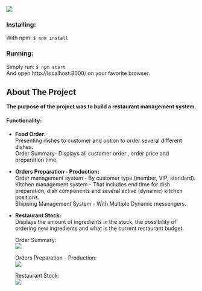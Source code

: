 ![](https://github.com/dorlevi121/Restaurant-management-system/blob/master/readme-images/2.jpg)

### Installing:
With npm: `$ npm install `
### Running:
Simply run: `$ npm start `  
And open http://localhost:3000/ on your favorite browser.
## About The Project
**The purpose of the project was to build a restaurant management system.**

#### Functionality:  
- **Food Order:**  
Presenting dishes to customer and option to order several different dishes.  
Order Summary- Displays all customer order , order price and preparation time.

- **Orders Preparation - Production:**  
Order management system - By customer type (member, VIP, standard).  
Kitchen management system - That includes end time for dish preparation, dish components and several active (dynamic) kitchen positions.  
Shipping Management System - With Multiple Dynamic messengers.

- **Restaurant Stock:**  
Displays the amount of ingredients in the stock, the possibility of ordering new ingredients and what is the current restaurant budget.  
  
  Order Summary:    
![](https://github.com/dorlevi121/Restaurant-management-system/blob/master/readme-images/3.jpg)
   
  Orders Preparation - Production:  
![](https://github.com/dorlevi121/Restaurant-management-system/blob/master/readme-images/Webp.net-gifmaker.gif)

  Restaurant Stock:  
![](https://github.com/dorlevi121/Restaurant-management-system/blob/master/readme-images/rsz_19.jpg)
